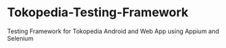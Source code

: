 # Tokopedia-Testing-Framework
Testing Framework for Tokopedia Android and Web App using Appium and Selenium
